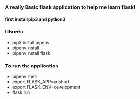 ### A really Basic flask application to help me learn flask!

#### first install pip3 and python3

### Ubuntu
   - pip3 install pipenv
   - pipenv install 
   - pipenv install flask

### To run the application
 - pipenv shell
 - export FLASK_APP=urlshort
 - export FLASK_ENV=development
 - flask run
